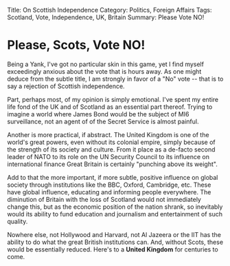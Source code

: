 Title: On Scottish Independence
Category: Politics, Foreign Affairs
Tags: Scotland, Vote, Independence, UK, Britain
Summary: Please Vote NO!

# Please, Scots, Vote NO!

Being a Yank, I've got no particular skin in this game, yet I find myself exceedingly anxious 
about the vote that is hours away. As one might deduce from the subtle title, I am strongly in 
favor of a "No" vote -- that is to say a rejection of Scottish independence.

Part, perhaps most, of my opinion is simply emotional. I've spent my entire life fond of the UK 
and of Scotland as an essential part thereof. Trying to imagine a world where James Bond would 
be the subject of MI6 surveillance, not an agent of of the Secret Service is almost painful.

Another is more practical, if abstract. The United Kingdom is one of the world's great powers, 
even without its colonial empire, simply because of the strength of its society and culture. 
From it place as a de-facto second leader of NATO to its role on the UN Security Council to its 
influence on international finance Great Britain is certainly "punching above its weight".

Add to that the more important, if more subtle, positive influence on global society through 
institutions like the BBC, Oxford, Cambridge, etc. These have global influence, educating and 
informing people everywhere. The diminution of Britain with the loss of Scotland would not 
immediately change this, but as the economic position of the nation shrank, so inevitably would 
its ability to fund education and journalism and entertainment of such quality.

Nowhere else, not Hollywood and Harvard, not Al Jazeera or the IIT has the ability to do what 
the great British institutions can. And, without Scots, these would be essentially reduced. 
Here's to a <b>United Kingdom</b> for centuries to come.
